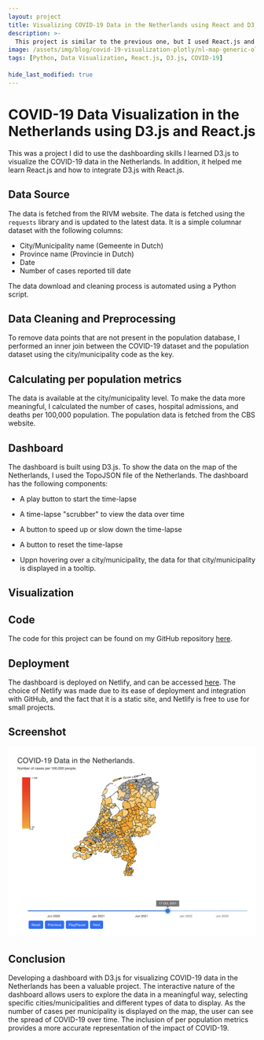```yaml
---
layout: project
title: Visualizing COVID-19 Data in the Netherlands using React and D3.js
description: >-
  This project is similar to the previous one, but I used React.js and D3.js to visualize the COVID-19 data in the Netherlands.
image: /assets/img/blog/covid-19-visualization-plotly/nl-map-generic-old.webp
tags: [Python, Data Visualization, React.js, D3.js, COVID-19]

hide_last_modified: true
---
```


# COVID-19 Data Visualization in the Netherlands using D3.js and React.js
This was a project I did to use the dashboarding skills I learned D3.js to visualize the COVID-19 data in the Netherlands. In addition, it helped me learn React.js and how to integrate D3.js with React.js.

## Data Source
The data is fetched from the RIVM website. The data is fetched using the `requests` library and is updated to the latest data. It is a simple columnar dataset with the following columns:
- City/Municipality name (Gemeente in Dutch)
- Province name (Provincie in Dutch)
- Date
- Number of cases reported till date

The data download and cleaning process is automated using a Python script.

## Data Cleaning and Preprocessing
To remove data points that are not present in the population database, I performed an inner join between the COVID-19 dataset and the population dataset using the city/municipality code as the key.

## Calculating per population metrics
The data is available at the city/municipality level. To make the data more meaningful, I calculated the number of cases, hospital admissions, and deaths per 100,000 population. The population data is fetched from the CBS website.

## Dashboard
The dashboard is built using D3.js. To show the data on the map of the Netherlands, I used the TopoJSON file of the Netherlands. The dashboard has the following components:
- A play button to start the time-lapse
- A time-lapse "scrubber" to view the data over time
- A button to speed up or slow down the time-lapse
- A button to reset the time-lapse

- Uppn hovering over a city/municipality, the data for that city/municipality is displayed in a tooltip.

## Visualization

## Code
The code for this project can be found on my GitHub repository [here](https://github.com/shriniwas26/Timelapse-Vislualization-for-Dutch-COVID-19-Data).


## Deployment

The dashboard is deployed on Netlify, and can be accessed [here](https://covid-data-nl.netlify.app/). The choice of Netlify was made due to its ease of deployment and integration with GitHub, and the fact that it is a static site, and Netlify is free to use for small projects.

## Screenshot

![alt text](/assets/img/Dashboard_2.png)

## Conclusion
Developing a dashboard with D3.js for visualizing COVID-19 data in the Netherlands has been a valuable project. The interactive nature of the dashboard allows users to explore the data in a meaningful way, selecting specific cities/municipalities and different types of data to display. As the number of cases per municipality is displayed on the map, the user can see the spread of COVID-19 over time. The inclusion of per population metrics provides a more accurate representation of the impact of COVID-19.


